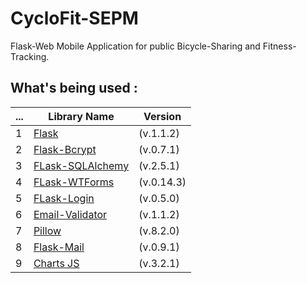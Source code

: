 # CycloFit-SEPM

Flask-Web Mobile Application for public Bicycle-Sharing and Fitness-Tracking.

## What's being used :
... | Library Name | Version
-- | -- | --
1 | [Flask](https://flask.palletsprojects.com/en/1.1.x/) | (v.1.1.2)
2 | [Flask-Bcrypt](https://flask-bcrypt.readthedocs.io/en/latest/) | (v.0.7.1)
3 | [FLask-SQLAlchemy](https://flask-sqlalchemy.palletsprojects.com/en/2.x/) | (v.2.5.1)
4 | [FLask-WTForms](https://flask-wtf.readthedocs.io/en/stable/) | (v.0.14.3)
5 | [FLask-Login](https://flask-login.readthedocs.io/en/latest/) | (v.0.5.0)
6 | [Email-Validator](https://pypi.org/project/email-validator/) | (v.1.1.2)
7 | [Pillow](https://pillow.readthedocs.io/en/stable/) | (v.8.2.0)
8 | [Flask-Mail](https://pythonhosted.org/Flask-Mail/) | (v.0.9.1)
9 | [Charts JS](https://www.chartjs.org/docs/latest/) | (v.3.2.1)
